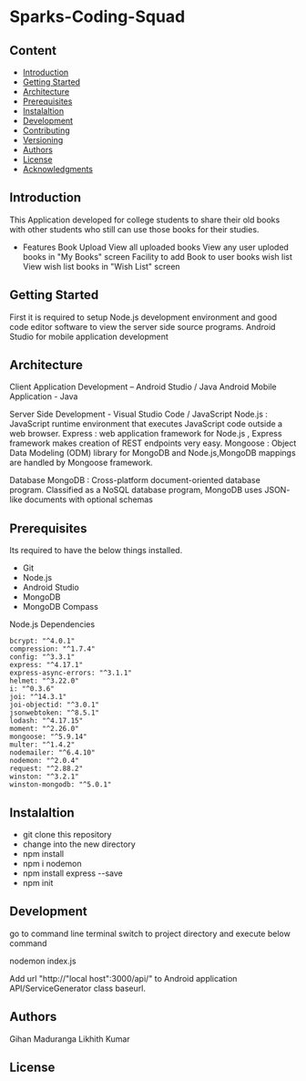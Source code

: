 
# Sparks-Coding-Squad

## Content

  - [Introduction](#Introduction)
  - [Getting Started](#Getting-Started)
  - [Architecture](#Architecture)
  - [Prerequisites](#Prerequisites)
  - [Instalaltion](#Instalaltion)
  - [Development](#Development)
  - [Contributing](#contributing)
  - [Versioning](#versioning)
  - [Authors](#authors)
  - [License](#license)
  - [Acknowledgments](#acknowledgments)


## Introduction
This Application developed for college students to share their old books with other students who still can use those books for their studies.

- Features
  Book Upload
  View all uploaded books
  View any user uploded books in  "My Books" screen
  Facility to add Book to user books wish list
  View wish list books in "Wish List" screen
  
## Getting Started
First it is required to setup Node.js development environment and good code editor software to view the server side source programs.
Android Studio for mobile application development

## Architecture

Client Application Development – Android Studio / Java
Android Mobile Application   -  Java

Server Side Development   - Visual Studio Code / JavaScript
Node.js  :  JavaScript runtime environment that executes JavaScript code outside a web browser.
Express  :  web application framework for Node.js , Express framework  makes creation of REST endpoints very easy.
Mongoose  :  Object Data Modeling (ODM) library for MongoDB and Node.js,MongoDB mappings are handled by Mongoose framework.

Database 
MongoDB : Cross-platform document-oriented database program. Classified as a NoSQL database program, MongoDB uses JSON-  like documents with optional schemas
          


## Prerequisites

Its required to have the below things installed.

- Git
- Node.js 
- Android Studio
- MongoDB
- MongoDB Compass

Node.js Dependencies 

    bcrypt: "^4.0.1"
    compression: "^1.7.4"
    config: "^3.3.1"
    express: "^4.17.1"
    express-async-errors: "^3.1.1"
    helmet: "^3.22.0"
    i: "^0.3.6"
    joi: "^14.3.1"
    joi-objectid: "^3.0.1"
    jsonwebtoken: "^8.5.1"
    lodash: "^4.17.15"
    moment: "^2.26.0"
    mongoose: "^5.9.14"
    multer: "^1.4.2"
    nodemailer: "^6.4.10"
    nodemon: "^2.0.4"
    request: "^2.88.2"
    winston: "^3.2.1"
    winston-mongodb: "^5.0.1"

## Instalaltion
- git clone <repository-url> this repository
- change into the new directory
- npm install
- npm i nodemon 
- npm install express --save
- npm init

## Development
go to command line terminal switch to project directory and execute below command

nodemon index.js

Add url "http://"local host":3000/api/"  to Android application API/ServiceGenerator class baseurl.

## Authors
  Gihan Maduranga
  Likhith Kumar
  
## License  




